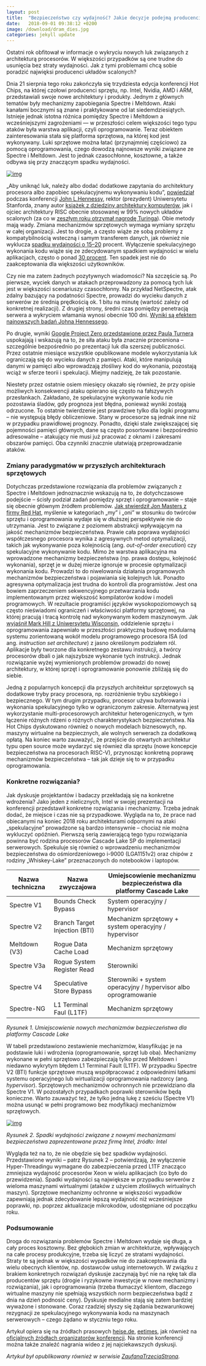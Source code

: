 ```yaml
---
layout: post
title:  "Bezpieczeństwo czy wydajność? Jakie decyzje podejmą producenci procesorów?"
date:   2018-09-01 09:38:12 +0200
image: /download/dram_dies.jpg
categories: jekyll update
---
```


Ostatni rok obfitował w informacje o wykryciu nowych luk związanych z architekturą procesorów. W większości przypadków są one trudne do usunięcia bez straty wydajności. Jak z tymi problemami chcą sobie poradzić najwięksi producenci układów scalonych?

Dnia 21 sierpnia tego roku zakończyła się trzydziesta edycja konferencji Hot Chips, na której czołowi producenci sprzętu, np. Intel, Nvidia, AMD i ARM, przedstawiali swoje nowe architektury i produkty. Jednym z głównych tematów były mechanizmy zapobiegania Spectre i Meltdown. Ataki kanałami bocznymi są znane i praktykowane od lat siedemdziesiątych. Istnieje jednak istotna różnica pomiędzy Spectre i Meltdown a wcześniejszymi zagrożeniami — w przeszłości celem większości tego typu ataków była warstwa aplikacji, czyli oprogramowanie. Teraz obiektem zainteresowania stała się platforma sprzętowa, na której kod jest wykonywany. Luki sprzętowe można łatać (przynajmniej częściowo) za pomocą oprogramowania, czego dowodzą najnowsze wyniki związane ze Spectre i Meltdown. Jest to jednak czasochłonne, kosztowne, a także odbywa się przy znaczącym spadku wydajności.

[![img](https://zaufanatrzeciastrona.pl/wp-content/uploads/2018/09/hotchips-580x362.jpg)](https://zaufanatrzeciastrona.pl/wp-content/uploads/2018/09/hotchips.jpg)

„Aby uniknąć luk, należy albo dodać dodatkowe zapytania do architektury procesora albo zapobiec spekulacyjnemu wykonywaniu kodu”, [powiedział](https://www.heise.de/newsticker/meldung/Wie-sich-Spectre-und-Meltdown-auf-kuenftige-CPU-Designs-auswirken-4142229.html) podczas konferencji [John L.Hennessy](https://www.heise.de/newsticker/meldung/Wie-sich-Spectre-und-Meltdown-auf-kuenftige-CPU-Designs-auswirken-4142229.html), rektor (prezydent) Uniwersytetu Stanforda, znany autor [książek z dziedziny architektury komputerów](https://www.elsevier.com/books/computer-architecture/hennessy/978-0-12-811905-1), jak i ojciec architektury RISC obecnie stosowanej w 99% nowych układów scalonych (za co w [zeszłym roku otrzymał nagrodę Turinga](https://www.nytimes.com/2018/03/21/technology/computer-chips-turing-award.html)). Obie metody mają wady. Zmiana mechanizmów sprzętowych wymaga wymiany sprzętu w całej organizacji. Jest to drogie, a często wiąże ze sobą problemy z kompatybilnością wsteczną i samym transferem danych, jak również nie wyklucza [spadku wydajności o 15–20](https://www.deutschlandfunk.de/hardware-entwicklerkonferenz-hot-chips-design-vorschlaege.684.de.html?dram:article_id=426454) procent. Wyłączenie spekulacyjnego wykonania kodu wiąże się ze zdecydowanym spadkiem wydajności w wielu aplikacjach, często o ponad [30 procent](https://www.deutschlandfunk.de/hardware-entwicklerkonferenz-hot-chips-design-vorschlaege.684.de.html?dram:article_id=426454). Ten spadek jest nie do zaakceptowania dla większości użytkowników.

Czy nie ma zatem żadnych pozytywnych wiadomości? Na szczęście są. Po pierwsze, wyciek danych w atakach przeprowadzony za pomocą tych luk jest w większości scenariuszy czasochłonny. Na przykład NetSpectre, atak zdalny bazujący na podatności Spectre, prowadzi do wycieku danych z serwerów ze średnią prędkością ok. 1 bitu na minutę (wartość zależy od konkretnej realizacji). Z drugiej strony, średni czas pomiędzy penetracją serwera a wykryciem włamania wynosi obecnie 100 dni. [Wyniki są efektem najnowszych badań Johna Hennessego](https://www.pcworld.com/article/3299477/components-processors/solving-spectre-and-meltdown-may-ultimately-require-an-entirely-new-type-of-processor.html).

Po drugie, wyniki [Google Project Zero przedstawione przez Paula Turnera](https://www.heise.de/newsticker/meldung/Wie-sich-Spectre-und-Meltdown-auf-kuenftige-CPU-Designs-auswirken-4142229.html) uspokajają i wskazują na to, że siła ataku była znacznie przeceniona – szczególnie bezpośrednio po prezentacji luk dla szerszej publiczności. Przez ostatnie miesiące wszystkie opublikowane modele wykorzystania luk ograniczają się do wycieku danych z pamięci. Ataki, które manipulują danymi w pamięci albo wprowadzają złośliwy kod do wykonania, pozostają wciąż w sferze teorii i spekulacji. Miejmy nadzieję, że tak pozostanie.

Niestety przez ostatnie osiem miesięcy okazało się również, że przy opisie możliwych konsekwencji ataku opierano się często na fałszywych przesłankach. Zakładano, że spekulacyjne wykonywanie kodu nie pozostawia śladów, gdy prognoza jest błędna, ponieważ wyniki zostają odrzucone. To ostatnie twierdzenie jest prawdziwe tylko dla logiki programu – nie występują błędy obliczeniowe. Stany w procesorze są jednak inne niż w przypadku prawidłowej prognozy. Ponadto, dzięki stale zwiększającej się pojemności pamięci głównych, dane są często posortowane i bezpośrednio adresowalne – atakujący nie musi już pracować z oknami i zakresami obszarów pamięci. Oba czynniki znacznie ułatwiają przeprowadzanie ataków.

### Zmiany paradygmatów w przyszłych architekturach sprzętowych

Dotychczas przedstawione rozwiązania dla problemów związanych z Spectre i Meltdown jednoznacznie wskazują na to, że dotychczasowe podejście – ścisły podział zadań pomiędzy sprzęt i oprogramowanie – staje się obecnie głównym źródłem problemów. [Jak stwierdził Jon Masters z firmy Red Hat](https://www.heise.de/newsticker/meldung/Wie-sich-Spectre-und-Meltdown-auf-kuenftige-CPU-Designs-auswirken-4142229.html), myślenie w kategoriach „my” i „oni” w stosunku do twórców sprzętu i oprogramowania wydaje się w dłuższej perspektywie nie do utrzymania. Jest to związane z poziomem abstrakcji wpływającym na jakość mechanizmów bezpieczeństwa. Prawie cała poprawa wydajności współczesnego procesora wynika z agresywnych metod optymalizacji, takich jak wykonywanie poza kolejnością (ang. *out-of-order execution*) czy spekulacyjne wykonywanie kodu. Mimo że warstwa aplikacyjna ma wprowadzone mechanizmy bezpieczeństwa (np. prawa dostępu, kolejność wykonania), sprzęt je w dużej mierze ignoruje w procesie optymalizacji wykonania kodu. Prowadzi to do niwelowania działania programowych mechanizmów bezpieczeństwa i pojawiania się kolejnych luk. Ponadto agresywna optymalizacja jest trudna do kontroli dla programistów. Jest ona bowiem zaprzeczeniem sekwencyjnego przetwarzania kodu implementowanym przez większość kompilatorów kodów i modeli programowych. W rezultacie programiści języków wysokopoziomowych są często nieświadomi ograniczeń i właściwości platformy sprzętowej, na której pracują i tracą kontrolę nad wykonywanym kodem maszynowym. Jak [wyjaśnił Mark Hill z Uniwersytetu Wisconsin](https://www.eetimes.com/author.asp?section_id=36&doc_id=1333387), oddzielenie sprzętu i oprogramowania zapewniało w przeszłości praktyczną budowę modularną systemu zorientowaną wokół modelu programowego procesora ISA (od ang. *instruction set architecture*) z jasno określonym podziałem ról. Aplikacje były tworzone dla konkretnego zestawu instrukcji, a twórcy procesorów dbali o jak najszybsze wykonanie tych instrukcji. Jednak rozwiązanie wyżej wymienionych problemów prowadzi do nowej architektury, w której sprzęt i oprogramowanie ponownie zbliżają się do siebie.

Jedną z popularnych koncepcji dla przyszłych architektur sprzętowych są dodatkowe tryby pracy procesora, np. rozróżnienie trybu szybkiego i bezpiecznego. W tym drugim przypadku, procesor używa buforowania i wykonania spekulacyjnego tylko w ograniczonym zakresie. Alternatywą jest wykorzystanie multi-procesorowych architektur heterogenicznych, w tym łączenie różnych rdzeni o różnych charakterystykach bezpieczeństwa. Na Hot Chips dyskutowano również o nowych modelach biznesowych, np. maszyny wirtualne na bezpiecznych, ale wolnych serwerach za dodatkową opłatą. Na koniec warto zauważyć, że przejście do otwartych architektur typu open source może wydarzyć się również dla sprzętu (nowe koncepcje bezpieczeństwa na procesorach RISC-V), przynosząc konkretną poprawę mechanizmów bezpieczeństwa – tak jak dzieje się to w przypadku oprogramowania.

### Konkretne rozwiązania?

Jak dyskusje projektantów i badaczy przekładają się na konkretne wdrożenia? Jako jeden z nielicznych, Intel w swojej prezentacji na konferencji przedstawił konkretne rozwiązania i mechanizmy. Trzeba jednak dodać, że miejsce i czas nie są przypadkowe. Wygląda na to, że prace nad obiecanymi na koniec 2018 roku architekturami odpornymi na ataki „spekulacyjne” prowadzone są bardzo intensywnie – chociaż nie można wykluczyć opóźnień. Pierwszą serią zawierającą tego typu rozwiązania powinna być rodzina procesorów Cascade Lake SP do implementacji serwerowych. Spekuluje się również o wprowadzeniu mechanizmów bezpieczeństwa do ośmiordzeniowego i-9000 (LGA1151v2) oraz chipów z rodziny „Whiskey-Lake” przeznaczonych do notebooków i laptopów.

| **Nazwa techniczna** | **Nazwa zwyczajowa**          | **Umiejscowienie mechanizmu bezpieczeństwa** **dla platformy Cascade Lake** |
| -------------------- | ----------------------------- | ------------------------------------------------------------ |
| Spectre V1           | Bounds Check Bypass           | System operacyjny / hypervisor                               |
| Spectre V2           | Branch Target Injection (BTI) | Mechanizm sprzętowy + system operacyjny / hypervisor         |
| Meltdown (V3)        | Rogue Data Cache Load         | Mechanizm sprzętowy                                          |
| Spectre V3a          | Rogue System Register Read    | Sterowniki                                                   |
| Spectre V4           | Speculative Store Bypass      | Sterowniki + system operacyjny / hypervisor albo oprogramowanie |
| Spectre-NG           | L1 Terminal Faul (L1TF)       | Mechanizm sprzętowy                                          |

*Rysunek 1. Umiejscowienie nowych mechanizmów bezpieczeństwa dla platformy Cascade Lake*

W tabeli przedstawiono zestawienie mechanizmów, klasyfikując je na podstawie luki i wdrożenia (oprogramowanie, sprzęt lub oba). Mechanizmy wykonane w pełni sprzętowo zabezpieczają tylko przed Meltdown i niedawno wykrytym błędem L1 Terminal Fault (L1TF). W przypadku Spectre V2 (BTI) funkcje sprzętowe muszą współpracować z odpowiednimi łatkami systemu operacyjnego lub wirtualizacji oprogramowania nadzorcy (ang. *hypervisor*). Sprzętowych mechanizmów ochronnych nie przewidziano dla Spectre V1. W pozostałych przypadkach poprawki sterowników będą konieczne. Warto zauważyć też, że tylko jedną lukę z sześciu (Spectre V1) można usunąć w pełni programowo bez modyfikacji mechanizmów sprzętowych.

[![img](https://zaufanatrzeciastrona.pl/wp-content/uploads/2018/09/mitigation-impacts-linux-data-center-virtualized-environments-graph-16x9-c703aa28c24f22fc-580x326.jpeg)](https://zaufanatrzeciastrona.pl/wp-content/uploads/2018/09/mitigation-impacts-linux-data-center-virtualized-environments-graph-16x9-c703aa28c24f22fc.jpeg)

*Rysunek 2. Spadki wydajności związane z nowymi mechanizmami bezpieczeństwa zaprezentowane przez firmę Intel, źródło: Intel*

Wygląda też na to, że nie obędzie się bez spadków wydajności. Przedstawione wyniki – patrz Rysunek 2 – potwierdzają, że wyłączenie Hyper-Threadingu wymagane do zabezpieczenia przed L1TF znacząco zmniejsza wydajność procesorów Xeon w wielu aplikacjach (co było do przewidzenia). Spadki wydajności są największe w przypadku serwerów z wieloma maszynami wirtualnymi (ataków z użyciem złośliwych wirtualnych maszyn). Sprzętowe mechanizmy ochronne w większości wypadków zapewniają jednak zdecydowanie lepszą wydajność niż wcześniejsze poprawki, np. poprzez aktualizacje mikrokodów, udostępniane od początku roku.

### Podsumowanie

Droga do rozwiązania problemów Spectre i Meltdown wydaje się długa, a cały proces kosztowny. Bez głębokich zmian w architekturze, wpływających na całe procesy produkcyjne, trzeba się liczyć ze stratami wydajności. Straty te są jednak w większości wypadków nie do zaakceptowania dla wielu obecnych klientów, np. dostawców usług internetowych. W związku z brakiem konkretnych rozwiązań dyskusje zaczynają być nie na rękę tak dla producentów sprzętu (drogie i ryzykowne inwestycje w nowe mechanizmy i rozwiązania), jak i oprogramowania (trzeba tłumaczyć klientom, dlaczego wirtualne maszyny nie spełniają wszystkich norm bezpieczeństwa bądź z dnia na dzień podnosić ceny). Dyskusje medialne stają się zatem bardziej wyważone i stonowane. Coraz rzadziej słyszy się żądania bezwarunkowej rezygnacji ze spekulacyjnego wykonywania kodu na maszynach serwerowych – czego żądano w styczniu tego roku.

Artykuł opiera się na źródłach prasowych [heise.de](https://www.heise.de/newsticker/meldung/Wie-sich-Spectre-und-Meltdown-auf-kuenftige-CPU-Designs-auswirken-4142229.html), [eetimes](https://www.eetimes.com/author.asp?section_id=36&doc_id=1333387), jak również na [oficjalnych źródłach organizatorów konferencji](https://www.hotchips.org/). Na stronie konferencji można także znaleźć nagrania wideo z jej najciekawszych dyskusji.





*Artykuł był opublikowany również w serwisie [ZaufanaTrzeciaStrona](https://zaufanatrzeciastrona.pl/post/bezpieczenstwo-czy-wydajnosc-jakie-decyzje-podejma-producenci-procesorow/).*

